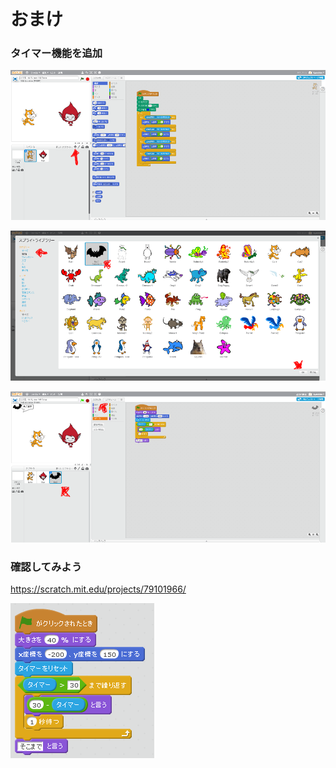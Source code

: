 # おまけ


### タイマー機能を追加


![](b_001a.png)

![](b_002a.png)

![](b_003a.png)

### 確認してみよう

https://scratch.mit.edu/projects/79101966/

![](b_004a.png)

